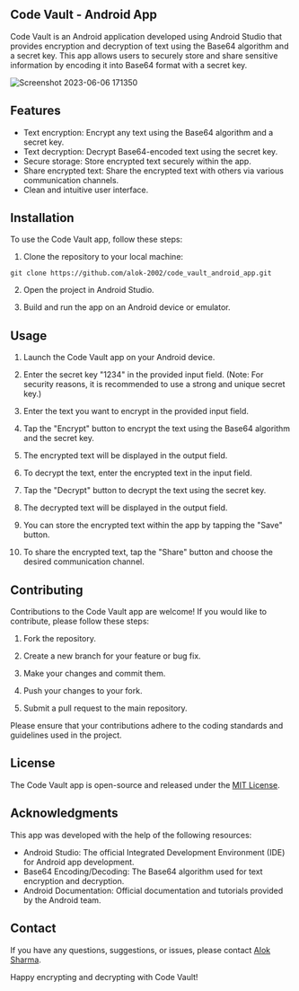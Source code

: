 ## Code Vault - Android App

Code Vault is an Android application developed using Android Studio that provides encryption and decryption of text using the Base64 algorithm and a secret key. 
This app allows users to securely store and share sensitive information by encoding it into Base64 format with a secret key.


![Screenshot 2023-06-06 171350](https://github.com/Alok-2002/Code_Vault_Android_App/assets/93814546/4a1c011f-37e2-4e48-935b-10ffb9eaacf7)








## Features

- Text encryption: Encrypt any text using the Base64 algorithm and a secret key.
- Text decryption: Decrypt Base64-encoded text using the secret key.
- Secure storage: Store encrypted text securely within the app.
- Share encrypted text: Share the encrypted text with others via various communication channels.
- Clean and intuitive user interface.

## Installation

To use the Code Vault app, follow these steps:

1. Clone the repository to your local machine:

```
git clone https://github.com/alok-2002/code_vault_android_app.git
```

2. Open the project in Android Studio.

3. Build and run the app on an Android device or emulator.

## Usage

1. Launch the Code Vault app on your Android device.

2. Enter the secret key "1234" in the provided input field. (Note: For security reasons, it is recommended to use a strong and unique secret key.)

3. Enter the text you want to encrypt in the provided input field.

4. Tap the "Encrypt" button to encrypt the text using the Base64 algorithm and the secret key.

5. The encrypted text will be displayed in the output field.

6. To decrypt the text, enter the encrypted text in the input field.

7. Tap the "Decrypt" button to decrypt the text using the secret key.

8. The decrypted text will be displayed in the output field.

9. You can store the encrypted text within the app by tapping the "Save" button.

10. To share the encrypted text, tap the "Share" button and choose the desired communication channel.

## Contributing

Contributions to the Code Vault app are welcome! If you would like to contribute, please follow these steps:

1. Fork the repository.

2. Create a new branch for your feature or bug fix.

3. Make your changes and commit them.

4. Push your changes to your fork.

5. Submit a pull request to the main repository.

Please ensure that your contributions adhere to the coding standards and guidelines used in the project.

## License

The Code Vault app is open-source and released under the [MIT License](LICENSE).

## Acknowledgments

This app was developed with the help of the following resources:

- Android Studio: The official Integrated Development Environment (IDE) for Android app development.
- Base64 Encoding/Decoding: The Base64 algorithm used for text encryption and decryption.
- Android Documentation: Official documentation and tutorials provided by the Android team.

## Contact

If you have any questions, suggestions, or issues, please contact [Alok Sharma](mailto:sharmaalok02gwl@gmail.com).

Happy encrypting and decrypting with Code Vault!
